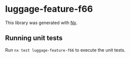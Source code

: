 # luggage-feature-f66

This library was generated with [Nx](https://nx.dev).

## Running unit tests

Run `nx test luggage-feature-f66` to execute the unit tests.
